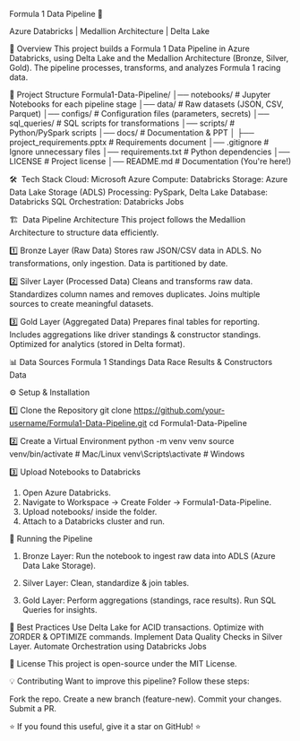 Formula 1 Data Pipeline 🚀

Azure Databricks | Medallion Architecture | Delta Lake

📌 Overview
This project builds a Formula 1 Data Pipeline in Azure Databricks, using Delta Lake and the Medallion Architecture (Bronze, Silver, Gold). The pipeline processes, 
transforms, and analyzes Formula 1 racing data.

📂 Project Structure
Formula1-Data-Pipeline/
│── notebooks/                  # Jupyter Notebooks for each pipeline stage
│── data/                        # Raw datasets (JSON, CSV, Parquet)
│── configs/                     # Configuration files (parameters, secrets)
│── sql_queries/                 # SQL scripts for transformations
│── scripts/                     # Python/PySpark scripts
│── docs/                        # Documentation & PPT
│   ├── project_requirements.pptx  # Requirements document
│── .gitignore                    # Ignore unnecessary files
│── requirements.txt              # Python dependencies
│── LICENSE                       # Project license
│── README.md                     # Documentation (You're here!)


🛠 ️ Tech Stack
Cloud: Microsoft Azure
Compute: Databricks
Storage: Azure Data Lake Storage (ADLS)
Processing: PySpark, Delta Lake
Database: Databricks SQL
Orchestration: Databricks Jobs

🏗 ️ Data Pipeline Architecture
This project follows the Medallion Architecture to structure data efficiently.

1️⃣  Bronze Layer (Raw Data)
Stores raw JSON/CSV data in ADLS.
No transformations, only ingestion.
Data is partitioned by date.

2️⃣  Silver Layer (Processed Data)
Cleans and transforms raw data.
Standardizes column names and removes duplicates.
Joins multiple sources to create meaningful datasets.

3️⃣  Gold Layer (Aggregated Data)
Prepares final tables for reporting.
Includes aggregations like driver standings & constructor standings.
Optimized for analytics (stored in Delta format).

📊 Data Sources
Formula 1 Standings Data
Race Results & Constructors Data

⚙️ Setup & Installation

1️⃣  Clone  the Repository
git clone https://github.com/your-username/Formula1-Data-Pipeline.git
cd Formula1-Data-Pipeline

2️⃣  Create  a Virtual Environment
python -m venv venv
source venv/bin/activate   # Mac/Linux
venv\Scripts\activate      # Windows

3️⃣  Upload  Notebooks to Databricks

1. Open Azure Databricks.
2. Navigate to Workspace → Create Folder → Formula1-Data-Pipeline.
3. Upload notebooks/ inside the folder.
4. Attach to a Databricks cluster and run.


🚀 Running the Pipeline
1. Bronze Layer:
	Run the notebook to ingest raw data into ADLS (Azure Data Lake Storage).

2. Silver Layer:
	Clean, standardize & join tables.

3. Gold Layer:
	Perform aggregations (standings, race results).
	Run SQL Queries for insights.


📌 Best Practices
Use Delta Lake for ACID transactions.
Optimize with ZORDER & OPTIMIZE commands.
Implement Data Quality Checks in Silver Layer.
Automate Orchestration using Databricks Jobs


📜 License
This project is open-source under the MIT License.


💡 Contributing
Want to improve this pipeline? Follow these steps:

Fork the repo.
Create a new branch (feature-new).
Commit your changes.
Submit a PR.


⭐ If you found this useful, give it a star on GitHub! ⭐
